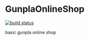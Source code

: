 # GunplaOnlineShop 
[![build status](https://github.com/GunplaOnlineShop/GunplaOnlineShop/workflows/.NET%20Core/badge.svg)](https://github.com/GunplaOnlineShop/GunplaOnlineShop/actions?query=workflow%3A%22.NET+Core%22)

basic gunpla online shop

